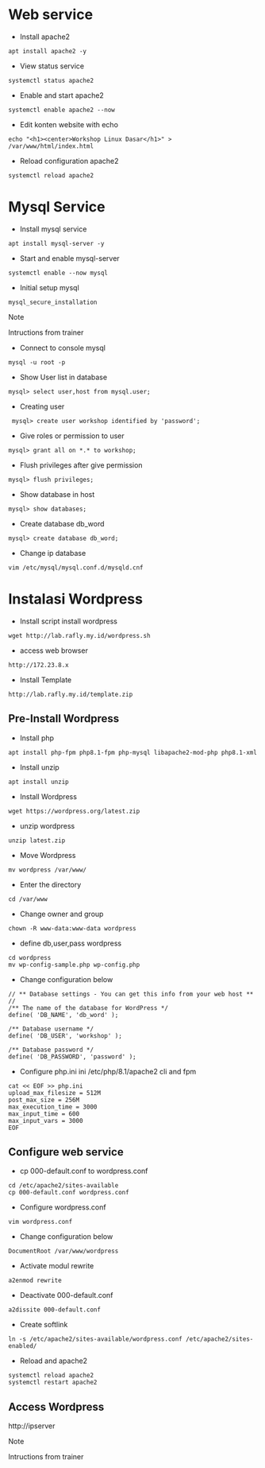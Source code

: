 # Web service
* Install apache2
``````
apt install apache2 -y
``````
* View status service
``````
systemctl status apache2
``````
* Enable and start apache2
``````
systemctl enable apache2 --now
``````
* Edit konten website with echo
``````
echo "<h1><center>Workshop Linux Dasar</h1>" > /var/www/html/index.html
``````
* Reload configuration apache2
``````
systemctl reload apache2
``````
# Mysql Service
* Install mysql service
``````
apt install mysql-server -y
``````
* Start and enable mysql-server
``````
systemctl enable --now mysql
``````
* Initial setup mysql
``````
mysql_secure_installation
``````
>[!NOTE]
> Intructions from trainer

* Connect to console mysql
``````
mysql -u root -p
``````
* Show User list in database
``````
mysql> select user,host from mysql.user; 
``````
* Creating user
``````
 mysql> create user workshop identified by 'password';
``````
* Give roles or permission to user
``````
mysql> grant all on *.* to workshop;
``````
* Flush privileges after give permission
``````
mysql> flush privileges;
``````
* Show database in host
``````
mysql> show databases; 
``````
* Create database db_word
``````
mysql> create database db_word;
``````
* Change ip database
```
vim /etc/mysql/mysql.conf.d/mysqld.cnf
```
# Instalasi Wordpress
* Install script install wordpress
```
wget http://lab.rafly.my.id/wordpress.sh
```
* access web browser
```
http://172.23.8.x
```
* Install Template
```
http://lab.rafly.my.id/template.zip
```



## Pre-Install Wordpress
* Install php
```
apt install php-fpm php8.1-fpm php-mysql libapache2-mod-php php8.1-xml
```
* Install unzip
```
apt install unzip
```
* Install Wordpress
```
wget https://wordpress.org/latest.zip
```
* unzip wordpress
```
unzip latest.zip
```
* Move Wordpress 
```
mv wordpress /var/www/
```
* Enter the directory
```
cd /var/www
```
* Change owner and group
```
chown -R www-data:www-data wordpress
```
* define db,user,pass wordpress
```
cd wordpress
mv wp-config-sample.php wp-config.php
```
* Change configuration below
```
// ** Database settings - You can get this info from your web host ** //
/** The name of the database for WordPress */
define( 'DB_NAME', 'db_word' );

/** Database username */
define( 'DB_USER', 'workshop' );

/** Database password */
define( 'DB_PASSWORD', 'password' );
```
* Configure php.ini ini /etc/php/8.1/apache2 cli and fpm
```
cat << EOF >> php.ini
upload_max_filesize = 512M
post_max_size = 256M
max_execution_time = 3000
max_input_time = 600
max_input_vars = 3000
EOF
```
## Configure web service
* cp 000-default.conf to wordpress.conf
```
cd /etc/apache2/sites-available
cp 000-default.conf wordpress.conf
```
* Configure wordpress.conf
```
vim wordpress.conf
```
* Change configuration below
```
DocumentRoot /var/www/wordpress
```
* Activate modul rewrite
```
a2enmod rewrite
```
* Deactivate 000-default.conf
```
a2dissite 000-default.conf
```
* Create softlink
```
ln -s /etc/apache2/sites-available/wordpress.conf /etc/apache2/sites-enabled/
```
* Reload and apache2
```
systemctl reload apache2
systemctl restart apache2
```
## Access Wordpress
http://ipserver
>[!NOTE]
> Intructions from trainer